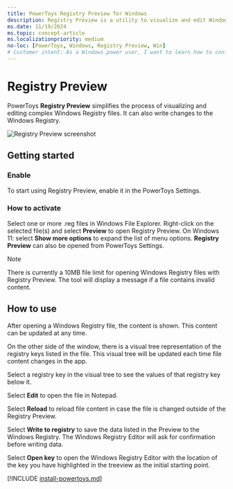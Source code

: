 ```yaml
---
title: PowerToys Registry Preview for Windows
description: Registry Preview is a utility to visualize and edit Windows Registry files.
ms.date: 11/19/2024
ms.topic: concept-article
ms.localizationpriority: medium
no-loc: [PowerToys, Windows, Registry Preview, Win]
# Customer intent: As a Windows power user, I want to learn how to configure and use the Registry Preview utility in PowerToys.
---
```


# Registry Preview

PowerToys **Registry Preview** simplifies the process of visualizing and editing complex Windows Registry files. It can also write changes to the Windows Registry.

![Registry Preview screenshot](../images/pt-registrypreview.png)

## Getting started

### Enable

To start using Registry Preview, enable it in the PowerToys Settings.

### How to activate

Select one or more .reg files in Windows File Explorer. Right-click on the selected file(s) and select **Preview** to open Registry Preview. On Windows 11: select **Show more options** to expand the list of menu options. **Registry Preview** can also be opened from PowerToys Settings.

> [!NOTE]
> There is currently a 10MB file limit for opening Windows Registry files with Registry Preview. The tool will display a message if a file contains invalid content.

## How to use

After opening a Windows Registry file, the content is shown. This content can be updated at any time.

On the other side of the window, there is a visual tree representation of the registry keys listed in the file. This visual tree will be updated each time file content changes in the app.

Select a registry key in the visual tree to see the values of that registry key below it.

Select **Edit** to open the file in Notepad.

Select **Reload** to reload file content in case the file is changed outside of the Registry Preview.

Select **Write to registry** to save the data listed in the Preview to the Windows Registry. The Windows Registry Editor will ask for confirmation before writing data.

Select **Open key** to open the Windows Registry Editor with the location of the key you have highlighted in the treeview as the initial starting point.

[!INCLUDE [install-powertoys.md](../includes/install-powertoys.md)]
